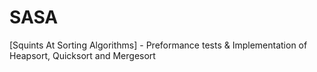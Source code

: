 # SASA
[Squints At Sorting Algorithms] - Preformance tests &amp; Implementation of Heapsort, Quicksort and Mergesort
 
 
